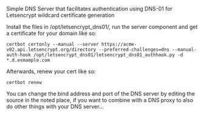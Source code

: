 Simple DNS Server that facilitates authentication using DNS-01 for Letsencrypt wildcard certificate generation


Install the files in /opt/letsencrypt_dns01/, run the server component and get a certificate for your domain like so: 

    certbot certonly --manual --server https://acme-v02.api.letsencrypt.org/directory --preferred-challenges=dns --manual-auth-hook /opt/letsencrypt_dns01/letsencrypt_dns01_authhook.py -d *.d.exmample.com


Afterwards, renew your cert like so:

    certbot renew


You can change the bind address and port of the DNS server by editing the source in the noted place, if you want to combine with a DNS proxy to also do other things with your DNS server...
